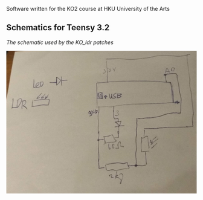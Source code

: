 Software written for the KO2 course at HKU University of the Arts

## Schematics for Teensy 3.2

*The schematic used by the KO_ldr patches*

![LDR Teensy board](/ko_ldr.jpg)
